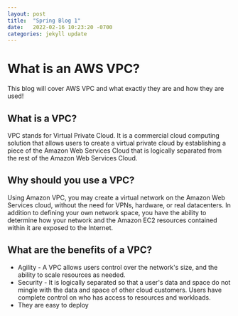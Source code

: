 ```yaml
---
layout: post
title:  "Spring Blog 1"
date:   2022-02-16 10:23:20 -0700
categories: jekyll update
---
```

# What is an AWS VPC?
This blog will cover AWS VPC and what exactly they are and how they are used!

## What is a VPC?
VPC stands for Virtual Private Cloud. It is a commercial cloud computing solution that allows users to create a virtual private cloud by establishing a piece of the Amazon Web Services Cloud that is logically separated from the rest of the Amazon Web Services Cloud.

## Why should you use a VPC?
Using Amazon VPC, you may create a virtual network on the Amazon Web Services cloud, without the need for VPNs, hardware, or real datacenters. In addition to defining your own network space, you have the ability to determine how your network and the Amazon EC2 resources contained within it are exposed to the Internet.

## What are the benefits of a VPC?
* Agility - A VPC allows users control over the network's size, and the ability to scale resources as needed. 
* Security - It is logically separated so that a user's data and space do not mingle with the data and space of other cloud customers. Users have complete control on who has access to resources and workloads.
* They are easy to deploy 